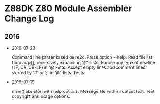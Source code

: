 Z88DK Z80 Module Assembler Change Log
=====================================

2016
----

- 2016-07-23

  Command line parser based on re2c. Parse option --help. Read file list
  from argv[], recursively expanding '@'-lists. Handle any type of newline
  (LF, CR, CR-LF) in '@'-lists. Accept empty lines and comment lines 
  started by '#' or ';' in '@'-lists. Tests.

- 2016-07-19

  main() skeleton with help options. Message file with all output text.
  Test copyright and usage options.
